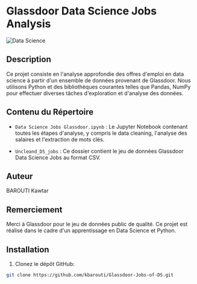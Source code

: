 # Glassdoor Data Science Jobs Analysis

![Data Science](https://img.shields.io/badge/Data-Science-brightgreen.svg)

## Description

Ce projet consiste en l'analyse approfondie des offres d'emploi en data science à partir d'un ensemble de données provenant de Glassdoor. Nous utilisons Python et des bibliothèques courantes telles que Pandas, NumPy  pour effectuer diverses tâches d'exploration et d'analyse des données.

## Contenu du Répertoire

- `Data Science Jobs Glassdoor.ipynb` : Le Jupyter Notebook contenant toutes les étapes d'analyse, y compris le data cleaning, l'analyse des salaires et l'extraction de mots clés.

- `Uncleand_DS_jobs` : Ce dossier contient le jeu de données Glassdoor Data Science Jobs au format CSV.


  
 ## Auteur
  BAROUTI Kawtar

 ## Remerciement
  Merci à Glassdoor pour le jeu de données public de qualité.
  Ce projet est réalisé dans le cadre d'un apprentissage en Data Science et Python.

  

## Installation

1. Clonez le dépôt GitHub:

```bash
git clone https://github.com/kbarouti/Glassdoor-Jobs-of-DS.git


